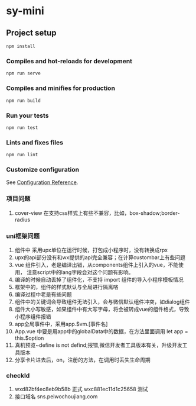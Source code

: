 # sy-mini

## Project setup
```
npm install
```

### Compiles and hot-reloads for development
```
npm run serve
```

### Compiles and minifies for production
```
npm run build
```

### Run your tests
```
npm run test
```

### Lints and fixes files
```
npm run lint
```

### Customize configuration
See [Configuration Reference](https://cli.vuejs.org/config/).
### 项目问题
1. cover-view 在支持css样式上有些不兼容，比如，box-shadow;border-radius

### uni框架问题

1. 组件中 采用upx单位在运行时候，打包成小程序时，没有转换成rpx
2. upx的api部分没有和wx提供的api完全兼容；在计算custombar上有些问题
3. vue 组件引入，老是编译出错，从components组件上引入的vue，不能使用， 注意script中的lang字段会对这个问题有影响。
4. 编译的时候自动丢掉了组件化，不支持 import 组件的导入小程序模板情况
5. 框架中的，组件的样式默认与全局进行隔离咯
6. 编译过程中老是有些问题
7. 组件中的关键词会导致组件无法引入，会与微信默认组件冲突，如dialog组件
8. 组件大小写敏感，如果组件中有大写字母，将会被转成vue的组件格式，导致小程序组件报错
9. app全局事件中，采用app.$vm.[事件名]
10. App.vue 中要是用app中的globalData中的数据，在方法里面调用 let app = this.$option
11. 真机预览~define is not defind;报错,微信开发者工具版本有关，升级开发工具版本
12. 分享卡片进去后，on，注册的方法，在调用时丢失生命周期
### checkId
1. wxd82bf4ec8eb9b58b 正式 wxc881ec11d1c25658 测试
2. 接口域名 sns.peiwochoujiang.com